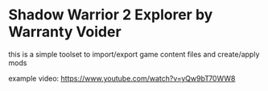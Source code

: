 # Shadow Warrior 2 Explorer by Warranty Voider

this is a simple toolset to import/export game content files and create/apply mods

example video: https://www.youtube.com/watch?v=yQw9bT70WW8